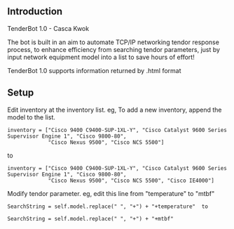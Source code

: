 Introduction
------------

TenderBot 1.0 - Casca Kwok

The bot is built in an aim to automate TCP/IP networking tendor response process, to enhance efficiency
from searching tendor parameters, just by input network equipment model into a list to save hours of effort!

TenderBot 1.0 supports information returned by .html format

Setup
----------------
Edit inventory at the inventory list.  eg, To add a new inventory, append the model to the list.

```
inventory = ["Cisco 9400 C9400-SUP-1XL-Y", "Cisco Catalyst 9600 Series Supervisor Engine 1", "Cisco 9800-80",
             "Cisco Nexus 9500", "Cisco NCS 5500"]
```
to
```
inventory = ["Cisco 9400 C9400-SUP-1XL-Y", "Cisco Catalyst 9600 Series Supervisor Engine 1", "Cisco 9800-80",
             "Cisco Nexus 9500", "Cisco NCS 5500", "Cisco IE4000"]
```
Modify tendor parameter.  eg, edit this line from "temperature" to "mtbf"

```
SearchString = self.model.replace(" ", "+") + "+temperature"  to

SearchString = self.model.replace(" ", "+") + "+mtbf"
```
